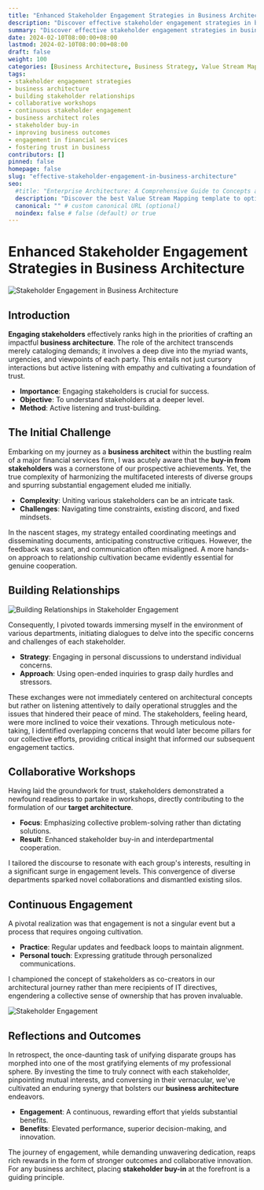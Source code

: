```yaml
---
title: "Enhanced Stakeholder Engagement Strategies in Business Architecture"
description: "Discover effective stakeholder engagement strategies in business architecture that foster deep understanding and trust-building, enhance collaborative workshops, and ensure continuous engagement for improved business outcomes."
summary: "Discover effective stakeholder engagement strategies in business architecture that foster deep understanding and trust-building, enhance collaborative workshops, and ensure continuous engagement for improved business outcomes."
date: 2024-02-10T08:00:00+08:00
lastmod: 2024-02-10T08:00:00+08:00
draft: false
weight: 100
categories: [Business Architecture, Business Strategy, Value Stream Mapping, continuous improvement]
tags: 
- stakeholder engagement strategies
- business architecture
- building stakeholder relationships
- collaborative workshops
- continuous stakeholder engagement
- business architect roles
- stakeholder buy-in
- improving business outcomes
- engagement in financial services
- fostering trust in business
contributors: []
pinned: false
homepage: false
slug: "effective-stakeholder-engagement-in-business-architecture"
seo:
  #title: "Enterprise Architecture: A Comprehensive Guide to Concepts and Industry Practices" # custom title (optional)
  description: "Discover the best Value Stream Mapping template to optimize workflows and eliminate waste in your processes. Learn from real-life examples how to apply VSM in various industries, improving lead times and enhancing customer value." # custom description (recommended)
  canonical: "" # custom canonical URL (optional)
  noindex: false # false (default) or true
---
```


# Enhanced Stakeholder Engagement Strategies in Business Architecture

![Stakeholder Engagement in Business Architecture](https://cdn.sa.net/2024/02/10/BzSA9W1VbtsCvdi.png)

## Introduction

**Engaging stakeholders** effectively ranks high in the priorities of crafting an impactful **business architecture**. The role of the architect transcends merely cataloging demands; it involves a deep dive into the myriad wants, urgencies, and viewpoints of each party. This entails not just cursory interactions but active listening with empathy and cultivating a foundation of trust.

- **Importance**: Engaging stakeholders is crucial for success.
- **Objective**: To understand stakeholders at a deeper level.
- **Method**: Active listening and trust-building.

## The Initial Challenge

Embarking on my journey as a **business architect** within the bustling realm of a major financial services firm, I was acutely aware that the **buy-in from stakeholders** was a cornerstone of our prospective achievements. Yet, the true complexity of harmonizing the multifaceted interests of diverse groups and spurring substantial engagement eluded me initially.

- **Complexity**: Uniting various stakeholders can be an intricate task.
- **Challenges**: Navigating time constraints, existing discord, and fixed mindsets.

In the nascent stages, my strategy entailed coordinating meetings and disseminating documents, anticipating constructive critiques. However, the feedback was scant, and communication often misaligned. A more hands-on approach to relationship cultivation became evidently essential for genuine cooperation.

## Building Relationships

![Building Relationships in Stakeholder Engagement](https://cdn.sa.net/2024/02/10/TtsKm8E7fOJNeDr.png)

Consequently, I pivoted towards immersing myself in the environment of various departments, initiating dialogues to delve into the specific concerns and challenges of each stakeholder.

- **Strategy**: Engaging in personal discussions to understand individual concerns.
- **Approach**: Using open-ended inquiries to grasp daily hurdles and stressors.

These exchanges were not immediately centered on architectural concepts but rather on listening attentively to daily operational struggles and the issues that hindered their peace of mind. The stakeholders, feeling heard, were more inclined to voice their vexations. Through meticulous note-taking, I identified overlapping concerns that would later become pillars for our collective efforts, providing critical insight that informed our subsequent engagement tactics.

## Collaborative Workshops

Having laid the groundwork for trust, stakeholders demonstrated a newfound readiness to partake in workshops, directly contributing to the formulation of our **target architecture**.

- **Focus**: Emphasizing collective problem-solving rather than dictating solutions.
- **Result**: Enhanced stakeholder buy-in and interdepartmental cooperation.

I tailored the discourse to resonate with each group's interests, resulting in a significant surge in engagement levels. This convergence of diverse departments sparked novel collaborations and dismantled existing silos.

## Continuous Engagement

A pivotal realization was that engagement is not a singular event but a process that requires ongoing cultivation.

- **Practice**: Regular updates and feedback loops to maintain alignment.
- **Personal touch**: Expressing gratitude through personalized communications.

I championed the concept of stakeholders as co-creators in our architectural journey rather than mere recipients of IT directives, engendering a collective sense of ownership that has proven invaluable.

![Stakeholder Engagement](https://cdn.sa.net/2024/02/10/HnkBow4D2vLbCqP.png)

## Reflections and Outcomes

In retrospect, the once-daunting task of unifying disparate groups has morphed into one of the most gratifying elements of my professional sphere. By investing the time to truly connect with each stakeholder, pinpointing mutual interests, and conversing in their vernacular, we've cultivated an enduring synergy that bolsters our **business architecture** endeavors.

- **Engagement**: A continuous, rewarding effort that yields substantial benefits.
- **Benefits**: Elevated performance, superior decision-making, and innovation.

The journey of engagement, while demanding unwavering dedication, reaps rich rewards in the form of stronger outcomes and collaborative innovation. For any business architect, placing **stakeholder buy-in** at the forefront is a guiding principle.